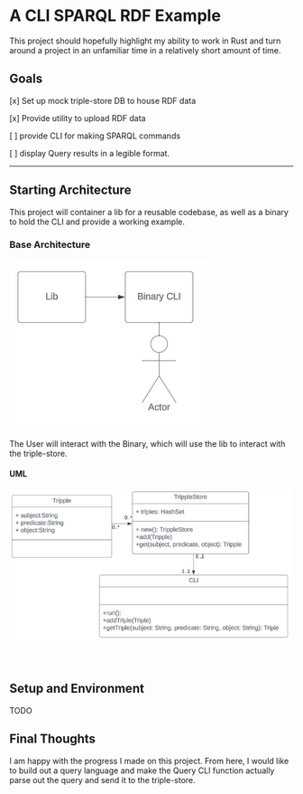 # A CLI SPARQL RDF Example
This project should hopefully highlight my ability to work in Rust 
and turn around a project in an unfamiliar time in a relatively short amount of time.

## Goals
 [x] Set up mock triple-store DB to house RDF data
 
 [x] Provide utility to upload RDF data
 
 [ ] provide CLI for making SPARQL commands
 
 [ ] display Query results in a legible format.

---

## Starting Architecture
This project will container a lib for a reusable codebase, 
as well as a binary to hold the CLI and provide a working example.

### Base Architecture
![img.png](md_files/img.png)

The User will interact with the Binary, which will use the lib to interact with the triple-store.


#### UML
![img_1.png](md_files/img_1.png)

<br>

## Setup and Environment
TODO

## Final Thoughts
I am happy with the progress I made on this project.
From here, I would like to build out a query language and make the 
Query CLI function actually parse out the query and send it to the triple-store.
